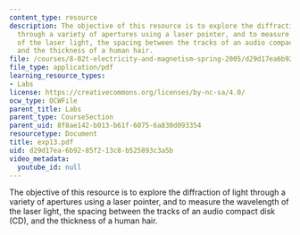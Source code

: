 ```yaml
---
content_type: resource
description: The objective of this resource is to explore the diffraction of light
  through a variety of apertures using a laser pointer, and to measure the wavelength
  of the laser light, the spacing between the tracks of an audio compact disk (CD),
  and the thickness of a human hair.
file: /courses/8-02t-electricity-and-magnetism-spring-2005/d29d17ea6b9285f213c8b525893c3a5b_exp13.pdf
file_type: application/pdf
learning_resource_types:
- Labs
license: https://creativecommons.org/licenses/by-nc-sa/4.0/
ocw_type: OCWFile
parent_title: Labs
parent_type: CourseSection
parent_uid: 8f8ae142-b013-b61f-6075-6a830d093354
resourcetype: Document
title: exp13.pdf
uid: d29d17ea-6b92-85f2-13c8-b525893c3a5b
video_metadata:
  youtube_id: null
---
```

The objective of this resource is to explore the diffraction of light through a variety of apertures using a laser pointer, and to measure the wavelength of the laser light, the spacing between the tracks of an audio compact disk (CD), and the thickness of a human hair.
